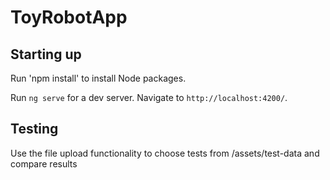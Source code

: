 # ToyRobotApp

## Starting up

Run 'npm install' to install Node packages.

Run `ng serve` for a dev server. Navigate to `http://localhost:4200/`.

## Testing

Use the file upload functionality to choose tests from /assets/test-data and compare results
